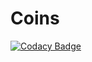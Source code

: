 # Coins

[![Codacy Badge](https://api.codacy.com/project/badge/Grade/cebeb3932ff04424acf86554fd1d7eec)](https://www.codacy.com/app/Beelzebu/Coins?utm_source=github.com&utm_medium=referral&utm_content=Beelzebu/Coins&utm_campaign=badger)